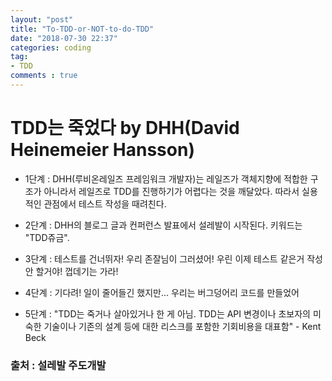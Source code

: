 ```yaml
---
layout: "post"
title: "To-TDD-or-NOT-to-do-TDD"
date: "2018-07-30 22:37"
categories: coding
tag:
- TDD
comments : true
---
```


# TDD는 죽었다 by DHH(David Heinemeier Hansson)

* 1단계 : DHH(루비온레일즈 프레임워크 개발자)는 레일즈가 객체지향에 적합한 구조가
아니라서 레일즈로 TDD를 진행하기가 어렵다는 것을 깨달았다. 따라서 실용적인 관점에서
테스트 작성을 때려친다.

* 2단계 : DHH의 블로그 글과 컨퍼런스 발표에서 설레발이 시작된다. 키워드는 "TDD쥬금".

* 3단계 : 테스트를 건너뛰자! 우리 존잘님이 그러셨어! 우린 이제 테스트 같은거 작성 안
할거야! 껍데기는 가라!

* 4단계 : 기다려! 일이 줄어들긴 했지만... 우리는 버그덩어리 코드를 만들었어

* 5단계 : "TDD는 죽거나 살아있거나 한 게 아님. TDD는 API 변경이나 초보자의 미숙한
기술이나 기존의 설계 등에 대한 리스크를 포함한 기회비용을 대표함" - Kent Beck

### 출처 : 설레발 주도개발
